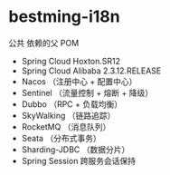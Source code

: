 # bestming-i18n

公共 依赖的父 POM

- Spring Cloud Hoxton.SR12
- Spring Cloud Alibaba 2.3.12.RELEASE
- Nacos （注册中心 + 配置中心）
- Sentinel （流量控制 + 熔断 + 降级）
- Dubbo （RPC + 负载均衡）
- SkyWalking （链路追踪）
- RocketMQ （消息队列）
- Seata （分布式事务）
- Sharding-JDBC （数据分片）
- Spring Session 跨服务会话保持